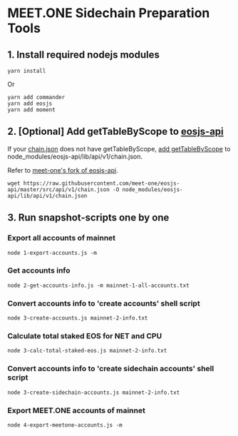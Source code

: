 # MEET.ONE Sidechain Preparation Tools

## 1. Install required nodejs modules

```
yarn install
```

Or

```
yarn add commander
yarn add eosjs
yarn add moment
```

## 2. [Optional] Add getTableByScope to [eosjs-api](https://github.com/EOSIO/eosjs-api)

If your [chain.json](https://github.com/EOSIO/eosjs-api/blob/master/src/api/v1/chain.json) does not have getTableByScope, [add getTableByScope](https://github.com/EOSIO/eosjs-api/pull/19) to node_modules/eosjs-api/lib/api/v1/chain.json.

Refer to [meet-one's fork of eosjs-api](https://github.com/meet-one/eosjs-api/blob/master/src/api/v1/chain.json).

```
wget https://raw.githubusercontent.com/meet-one/eosjs-api/master/src/api/v1/chain.json -O node_modules/eosjs-api/lib/api/v1/chain.json
```

## 3. Run snapshot-scripts one by one

### Export all accounts of mainnet

```
node 1-export-accounts.js -m
```

### Get accounts info

```
node 2-get-accounts-info.js -m mainnet-1-all-accounts.txt
```

### Convert accounts info to 'create accounts' shell script

```
node 3-create-accounts.js mainnet-2-info.txt
```

### Calculate total staked EOS for NET and CPU

```
node 3-calc-total-staked-eos.js mainnet-2-info.txt
```

### Convert accounts info to 'create sidechain accounts' shell script

```
node 3-create-sidechain-accounts.js mainnet-2-info.txt
```

### Export MEET.ONE accounts of mainnet

```
node 4-export-meetone-accounts.js -m
```
